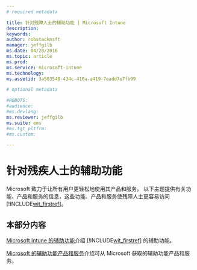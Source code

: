 ```yaml
---
# required metadata

title: 针对残障人士的辅助功能 | Microsoft Intune
description:
keywords:
author: robstackmsft
manager: jeffgilb
ms.date: 04/28/2016
ms.topic: article
ms.prod:
ms.service: microsoft-intune
ms.technology:
ms.assetid: 3a503548-434c-410a-a419-7eadd7e7fb99

# optional metadata

#ROBOTS:
#audience:
#ms.devlang:
ms.reviewer: jeffgilb
ms.suite: ems
#ms.tgt_pltfrm:
#ms.custom:

---
```


# 针对残疾人士的辅助功能
Microsoft 致力于让所有用户更轻松地使用其产品和服务。 以下主题提供有关功能、产品和服务的信息，这些功能、产品和服务使残障人士更容易访问 [!INCLUDE[wit_firstref](./includes/wit_firstref_md.md)]。

## 本部分内容
[Microsoft Intune 的辅助功能](accessibility-features-of-microsoft-intune.md)介绍 [!INCLUDE[wit_firstref](./includes/wit_firstref_md.md)] 的辅助功能。

[Microsoft 的辅助功能产品和服务](accessibility-products-and-services-from-microsoft.md)介绍可从 Microsoft 获取的辅助功能产品和服务。



<!--HONumber=Jun16_HO2-->


